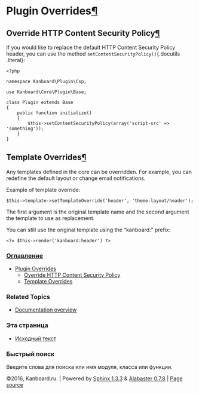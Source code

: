 Plugin Overrides[¶](#plugin-overrides "Ссылка на этот заголовок")
=================================================================

Override HTTP Content Security Policy[¶](#override-http-content-security-policy "Ссылка на этот заголовок")
-----------------------------------------------------------------------------------------------------------

If you would like to replace the default HTTP Content Security Policy
header, you can use the method `setContentSecurityPolicy()`{.docutils
.literal}:

    <?php

    namespace Kanboard\Plugin\Csp;

    use Kanboard\Core\Plugin\Base;

    class Plugin extends Base
    {
        public function initialize()
        {
            $this->setContentSecurityPolicy(array('script-src' => 'something'));
        }
    }

Template Overrides[¶](#template-overrides "Ссылка на этот заголовок")
---------------------------------------------------------------------

Any templates defined in the core can be overridden. For example, you
can redefine the default layout or change email notifications.

Example of template override:

    $this->template->setTemplateOverride('header', 'theme:layout/header');

The first argument is the original template name and the second argument
the template to use as replacement.

You can still use the original template using the “kanboard:” prefix:

    <?= $this->render('kanboard:header') ?>

### [Оглавление](index.html)

-   [Plugin Overrides](#)
    -   [Override HTTP Content Security
        Policy](#override-http-content-security-policy)
    -   [Template Overrides](#template-overrides)

### Related Topics

-   [Documentation overview](index.html)

### Эта страница

-   [Исходный текст](_sources/plugin-overrides.txt)

### Быстрый поиск

Введите слова для поиска или имя модуля, класса или функции.

©2016, Kanboard.ru. | Powered by [Sphinx 1.3.3](http://sphinx-doc.org/)
& [Alabaster 0.7.8](https://github.com/bitprophet/alabaster) | [Page
source](_sources/plugin-overrides.txt)
